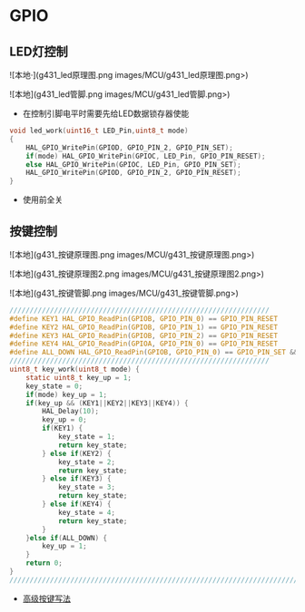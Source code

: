 # GPIO

## LED灯控制
![本地·](g431_led原理图.png images/MCU/g431_led原理图.png>)

![本地](g431_led管脚.png images/MCU/g431_led管脚.png>)
* 在控制引脚电平时需要先给LED数据锁存器使能
```c
void led_work(uint16_t LED_Pin,uint8_t mode)
{
    HAL_GPIO_WritePin(GPIOD, GPIO_PIN_2, GPIO_PIN_SET);
    if(mode) HAL_GPIO_WritePin(GPIOC, LED_Pin, GPIO_PIN_RESET);
    else HAL_GPIO_WritePin(GPIOC, LED_Pin, GPIO_PIN_SET);
    HAL_GPIO_WritePin(GPIOD, GPIO_PIN_2, GPIO_PIN_RESET);
}
```
* 使用前全关
## 按键控制
![本地](g431_按键原理图.png images/MCU/g431_按键原理图.png>)

![本地](g431_按键原理图2.png images/MCU/g431_按键原理图2.png>)

![本地](g431_按键管脚.png images/MCU/g431_按键管脚.png>)
```c
////////////////////////////////////////////////////////////////
#define KEY1 HAL_GPIO_ReadPin(GPIOB, GPIO_PIN_0) == GPIO_PIN_RESET
#define KEY2 HAL_GPIO_ReadPin(GPIOB, GPIO_PIN_1) == GPIO_PIN_RESET
#define KEY3 HAL_GPIO_ReadPin(GPIOB, GPIO_PIN_2) == GPIO_PIN_RESET
#define KEY4 HAL_GPIO_ReadPin(GPIOA, GPIO_PIN_0) == GPIO_PIN_RESET
#define ALL_DOWN HAL_GPIO_ReadPin(GPIOB, GPIO_PIN_0) == GPIO_PIN_SET && HAL_GPIO_ReadPin(GPIOB, GPIO_PIN_1) == GPIO_PIN_SET && HAL_GPIO_ReadPin(GPIOB, GPIO_PIN_2) == GPIO_PIN_SET && HAL_GPIO_ReadPin(GPIOA, GPIO_PIN_0) == GPIO_PIN_SET
////////////////////////////////////////////////////////////////
uint8_t key_work(uint8_t mode) {
    static uint8_t key_up = 1;
    key_state = 0;
    if(mode) key_up = 1;
    if(key_up && (KEY1||KEY2||KEY3||KEY4)) {
        HAL_Delay(10);
        key_up = 0;
        if(KEY1) {
            key_state = 1;
            return key_state;
        } else if(KEY2) {
            key_state = 2;
            return key_state;
        } else if(KEY3) {
            key_state = 3;
            return key_state;
        } else if(KEY4) {
            key_state = 4;
            return key_state;
        }
    }else if(ALL_DOWN) {
        key_up = 1;
    }
    return 0;
}
/////////////////////////////////////////////////////////////////////////
```
* [高级按键写法](G431定时器中断)